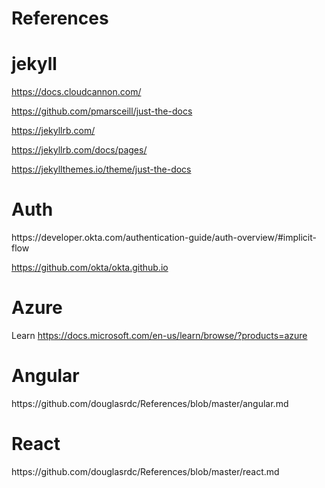 # References

<h1>jekyll</h1>

https://docs.cloudcannon.com/

https://github.com/pmarsceill/just-the-docs

https://jekyllrb.com/

https://jekyllrb.com/docs/pages/

https://jekyllthemes.io/theme/just-the-docs


<h1>Auth</h1>
https://developer.okta.com/authentication-guide/auth-overview/#implicit-flow

https://github.com/okta/okta.github.io

<h1>Azure</h1>

Learn
https://docs.microsoft.com/en-us/learn/browse/?products=azure

<h1>Angular</h1>
https://github.com/douglasrdc/References/blob/master/angular.md

<h1>React</h1>
https://github.com/douglasrdc/References/blob/master/react.md

